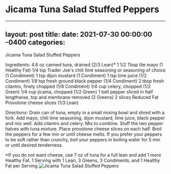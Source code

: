 # Jicama Tuna Salad Stuffed Peppers
---
layout: post
title: 
date:   2021-07-30 00:00:00 -0400
categories: 
---
Jicama Tuna Salad Stuffed Peppers

Ingredients:
4.6 oz canned tuna, drained (2/3 Lean)*
1 1/2 Tbsp lite mayo (1 Healthy Fat)
1/4 tsp Trader Joe's chili lime seasoning or seasoning of choice (1 Condiment)
1 tsp dijon mustard (1 Condiment)
1 tsp lime juice (1/2 Condiment)
1/8 tsp fresh ground black pepper (1/4 Condiment)
2 tbsp fresh cilantro, finely chopped (1/8 Condiment)
1/4 cup celery, chopped (1/2 Green)
1/4 cup jicama, chopped (1/2 Green)
1 bell pepper sliced in half lengthwise, top and membrane removed (2 Greens)
2 slices Reduced Fat Provolone cheese slices (1/3 Lean)

Directions:
Drain can of tuna, empty in a small mixing bowl and shred with a fork. Add mayo, chili lime seasoning, dijon mustard, lime juice, black pepper and mix well. Add cilantro and celery. Mix to combine.
Stuff the two pepper halves with tuna mixture. Place provolone cheese slices on each half. Broil the peppers for a few min or until cheese melts. If you prefer your peppers to be soft rather than crunchy, boil your peppers in boiling water for 5 min or until desired tenderness. 

*If you do not want cheese, use 7 oz of tuna for a full lean and add 1 more Healthy Fat.
1 Serving with 
1 Lean, 3 Greens, 3 Condiments, and 1 Healthy Fat per Serving
![Jicama Tuna Salad Stuffed Peppers](/images/Jicama%20Tuna%20Salad%20Stuffed%20Peppers.png)

